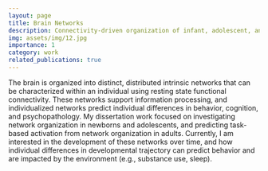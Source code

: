 ```yaml
---
layout: page
title: Brain Networks
description: Connectivity-driven organization of infant, adolescent, and adult brains
img: assets/img/12.jpg
importance: 1
category: work
related_publications: true
---
```


The brain is organized into distinct, distributed intrinsic networks that can be characterized within an individual using resting state functional connectivity. These networks support information processing, and individualized networks predict individual differences in behavior, cognition, and psychopathology. My dissertation work focused on investigating network organization in newborns and adolescents, and predicting task-based activation from network organization in adults. Currently, I am interested in the development of these networks over time, and how individual differences in developmental trajectory can predict behavior and are impacted by the environment (e.g., substance use, sleep).
